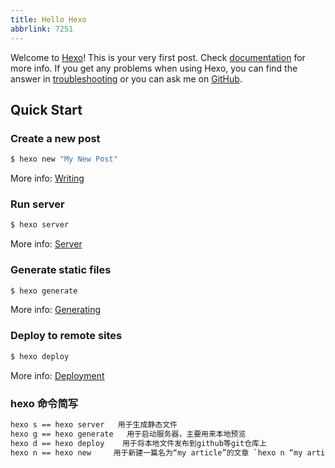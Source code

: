 ```yaml
---
title: Hello Hexo
abbrlink: 7251
---
```

Welcome to [Hexo](https://hexo.io/)! This is your very first post. Check [documentation](https://hexo.io/docs/) for more info. If you get any problems when using Hexo, you can find the answer in [troubleshooting](https://hexo.io/docs/troubleshooting.html) or you can ask me on [GitHub](https://github.com/hexojs/hexo/issues).

## Quick Start

### Create a new post

``` bash
$ hexo new "My New Post"
```

More info: [Writing](https://hexo.io/docs/writing.html)

### Run server

``` bash
$ hexo server
```

More info: [Server](https://hexo.io/docs/server.html)

### Generate static files

``` bash
$ hexo generate
```

More info: [Generating](https://hexo.io/docs/generating.html)

### Deploy to remote sites

``` bash
$ hexo deploy
```

More info: [Deployment](https://hexo.io/docs/deployment.html)

### hexo 命令简写

```bash
hexo s == hexo server   用于生成静态文件
hexo g == hexo generate   用于启动服务器，主要用来本地预览
hexo d == hexo deploy    用于将本地文件发布到github等git仓库上
hexo n == hexo new     用于新建一篇名为“my article”的文章 `hexo n “my article”`
```